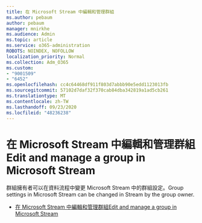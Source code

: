```yaml
---
title: 在 Microsoft Stream 中編輯和管理群組
ms.author: pebaum
author: pebaum
manager: mnirkhe
ms.audience: Admin
ms.topic: article
ms.service: o365-administration
ROBOTS: NOINDEX, NOFOLLOW
localization_priority: Normal
ms.collection: Adm_O365
ms.custom:
- "9001509"
- "6452"
ms.openlocfilehash: cc4c64468df911f803d7abbb90e5edd1123013fb
ms.sourcegitcommit: 57102d7daf32f370cab84dba342819a1ad5cb261
ms.translationtype: MT
ms.contentlocale: zh-TW
ms.lasthandoff: 09/23/2020
ms.locfileid: "48236238"
---
```

# <a name="edit-and-manage-a-group-in-microsoft-stream"></a><span data-ttu-id="506b6-102">在 Microsoft Stream 中編輯和管理群組</span><span class="sxs-lookup"><span data-stu-id="506b6-102">Edit and manage a group in Microsoft Stream</span></span>

<span data-ttu-id="506b6-103">群組擁有者可以在資料流程中變更 Microsoft Stream 中的群組設定。</span><span class="sxs-lookup"><span data-stu-id="506b6-103">Group settings in Microsoft Stream can be changed in Stream by the group owner.</span></span>  

- [<span data-ttu-id="506b6-104">在 Microsoft Stream 中編輯和管理群組</span><span class="sxs-lookup"><span data-stu-id="506b6-104">Edit and manage a group in Microsoft Stream</span></span>](https://docs.microsoft.com/stream/portal-manage-groups)
